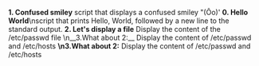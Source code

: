 __1. Confused smiley__ 
script that displays a confused smiley "(Ôo)'
__0. Hello World__\nscript that prints Hello, World, followed by a new line to the standard output.
__2. Let's display a file__
Display the content of the /etc/passwd file
\n__3.What about 2:__ Display the content of /etc/passwd and /etc/hosts
__\n3.What about 2:__ Display the content of /etc/passwd and /etc/hosts
